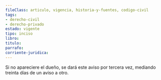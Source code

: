 ```yaml
---
fileClass: articulo, vigencia, historia-y-fuentes, codigo-civil
tags:
- derecho-civil
- derecho-privado
estado: vigente
tipo: inciso
libro:
titulo:
parrafo:
corriente-juridica:
---
```

Si no apareciere el dueño, se dará este aviso por tercera vez, mediando treinta días de un aviso a otro.